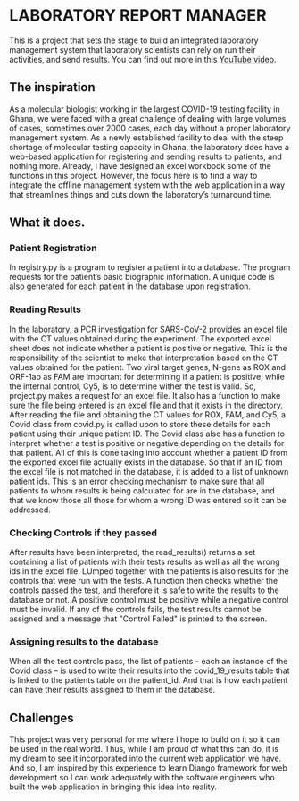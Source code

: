 # LABORATORY REPORT MANAGER
This is a project that sets the stage to build an integrated laboratory management system that laboratory scientists can rely on run their activities, and send results. You can find out more in this [YouTube video](https://youtu.be/DxRCCoJTMTs).

## The inspiration
As a molecular biologist working in the largest COVID-19 testing facility in Ghana, we were faced with a great challenge of dealing with large volumes of cases, sometimes over 2000 cases, each day without a proper laboratory management system. As a newly established facility to deal with the steep shortage of molecular testing capacity in Ghana, the laboratory does have a web-based application for registering and sending results to patients, and nothing more. Already, I have designed an excel workbook some of the functions in this project. However, the focus here is to find a way to integrate the offline management system with the web application in a way that streamlines things and cuts down the laboratory’s turnaround time.

## What it does.
### Patient Registration
In registry.py is a program to register a patient into a database. The program requests for the patient’s basic biographic information. A unique code is also generated for each patient in the database upon registration.

### Reading Results
In the laboratory, a PCR investigation for SARS-CoV-2 provides an excel file with the CT values obtained during the experiment. The exported excel sheet does not indicate whether a patient is positive or negative. This is the responsibility of the scientist to make that interpretation based on the CT values obtained for the patient. Two viral target genes, N-gene as ROX and ORF-1ab as FAM are important for determining if a patient is positive, while the internal control, Cy5, is to determine wither the test is valid.
So, project.py makes a request for an excel file. It also has a function to make sure the file being entered is an excel file and that it exists in the directory. After reading the file and obtaining the CT values for ROX, FAM, and Cy5, a Covid class from covid.py is called upon to store these details for each patient using their unique patient ID. The Covid class also has a function to interpret whether a test is positive or negative depending on the details for that patient.
All of this is done taking into account whether a patient ID from the exported excel file actually exists in the database. So that if an ID from the excel file is not matched in the database, it is added to a list of unknown patient ids. This is an error checking mechanism to make sure that all patients to whom results is being calculated for are in the database, and that we know those all those for whom a wrong ID was entered so it can be addressed.

### Checking Controls if they passed
After results have been interpreted, the read_results() returns a set containing a list of patients with their tests results as well as all the wrong ids in the excel file. LUmped together with the patients is also results for the controls that were run with the tests. A function then checks whether the controls passed the test, and therefore it is safe to write the results to the database or not. A positive control must be positive while a negative control must be invalid. If any of the controls fails, the test results cannot be assigned and a message that "Control Failed" is printed to the screen.

### Assigning results to the database
When all the test controls pass, the list of patients – each an instance of the Covid class – is used to write their results into the covid_19_results table that is linked to the patients table on the patient_id. And that is how each patient can have their results assigned to them in the database.

## Challenges
This project was very personal for me where I hope to build on it so it can be used in the real world. Thus, while I am proud of what this can do, it is my dream to see it incorporated into the current web application we have. And so, I am inspired by this experience to learn Django framework for web development so I can work adequately with the software engineers who built the web application in bringing this idea into reality.
